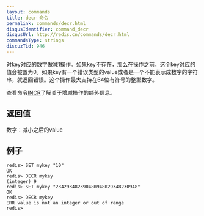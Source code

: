 ```yaml
---
layout: commands
title: decr 命令
permalink: commands/decr.html
disqusIdentifier: command_decr
disqusUrl: http://redis.cn/commands/decr.html
commandsType: strings
discuzTid: 946
---
```


对key对应的数字做减1操作。如果key不存在，那么在操作之前，这个key对应的值会被置为0。如果key有一个错误类型的value或者是一个不能表示成数字的字符串，就返回错误。这个操作最大支持在64位有符号的整型数字。

查看命令[INCR](/commands/incr.html)了解关于增减操作的额外信息。

## 返回值

数字：减小之后的value

## 例子

	redis> SET mykey "10"
	OK
	redis> DECR mykey
	(integer) 9
	redis> SET mykey "234293482390480948029348230948"
	OK
	redis> DECR mykey
	ERR value is not an integer or out of range
	redis> 